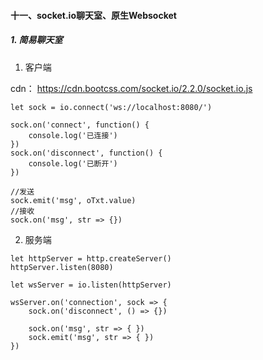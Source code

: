 #### 十一、socket.io聊天室、原生Websocket

##### 1. 简易聊天室

1. 客户端

cdn： https://cdn.bootcss.com/socket.io/2.2.0/socket.io.js
```
let sock = io.connect('ws://localhost:8080/')

sock.on('connect', function() {
    console.log('已连接')
})
sock.on('disconnect', function() {
    console.log('已断开')
})

//发送
sock.emit('msg', oTxt.value)
//接收
sock.on('msg', str => {})
```

2. 服务端

```
let httpServer = http.createServer()
httpServer.listen(8080)

let wsServer = io.listen(httpServer)

wsServer.on('connection', sock => {
    sock.on('disconnect', () => {})

    sock.on('msg', str => { })
    sock.emit('msg', str => { })
})
```
